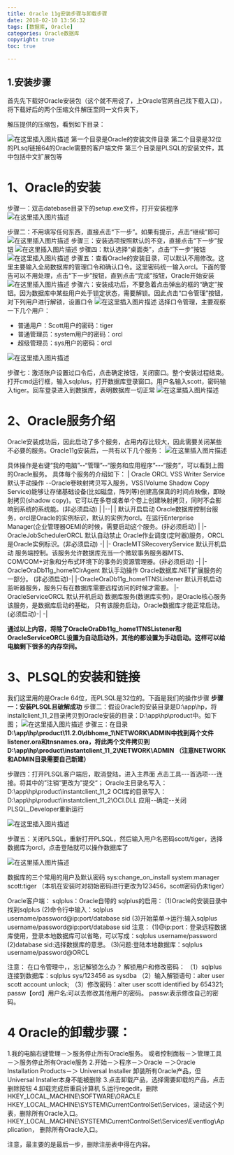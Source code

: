 ```yaml
---
title: Oracle 11g安装步骤与卸载步骤
date: 2018-02-10 13:56:32
tags: [数据库, Oracle]
categories: Oracle数据库
copyright: true
toc: true

---
```


## 1.安装步骤
首先先下载好Oracle安装包（这个就不用说了，上Oracle官网自己找下载入口），将下载好后的两个压缩文件解压至同一文件夹下，

<!--more-->

解压提供的压缩包，看到如下目录：

![在这里插入图片描述](https://img-blog.csdnimg.cn/20190105212846190.png)
第一个目录是Oracle的安装文件目录
第二个目录是32位的PLsql链接64的Oracle需要的客户端文件
第三个目录是PLSQL的安装文件，其中包括中文扩展包等

# 1、Oracle的安装
步骤一：双击datebase目录下的setup.exe文件，打开安装程序
![在这里插入图片描述](https://img-blog.csdnimg.cn/20190105212933396.png?x-oss-process=image/watermark,type_ZmFuZ3poZW5naGVpdGk,shadow_10,text_aHR0cHM6Ly9ibG9nLmNzZG4ubmV0L0xlbzExMjAxNzg1MTg=,size_16,color_FFFFFF,t_70)

步骤二：不用填写任何东西，直接点击“下一步”。如果有提示，点击“继续”即可
![在这里插入图片描述](https://img-blog.csdnimg.cn/20190105212949213.png?x-oss-process=image/watermark,type_ZmFuZ3poZW5naGVpdGk,shadow_10,text_aHR0cHM6Ly9ibG9nLmNzZG4ubmV0L0xlbzExMjAxNzg1MTg=,size_16,color_FFFFFF,t_70)
步骤三：安装选项按照默认的不变，直接点击“下一步”按钮
![在这里插入图片描述](https://img-blog.csdnimg.cn/20190105213007874.png?x-oss-process=image/watermark,type_ZmFuZ3poZW5naGVpdGk,shadow_10,text_aHR0cHM6Ly9ibG9nLmNzZG4ubmV0L0xlbzExMjAxNzg1MTg=,size_16,color_FFFFFF,t_70)
步骤四：默认选择“桌面类”，点击“下一步”按钮
![在这里插入图片描述](https://img-blog.csdnimg.cn/20190105213024648.png?x-oss-process=image/watermark,type_ZmFuZ3poZW5naGVpdGk,shadow_10,text_aHR0cHM6Ly9ibG9nLmNzZG4ubmV0L0xlbzExMjAxNzg1MTg=,size_16,color_FFFFFF,t_70)
步骤五：查看Oracle的安装目录，可以默认不用修改。这里主要输入全局数据库的管理口令和确认口令。这里密码统一输入orcl。下面的警告可以不用处理，点击“下一步”按钮，直到点击“完成”按钮，Oracle开始安装
![在这里插入图片描述](https://img-blog.csdnimg.cn/20190105213040265.png?x-oss-process=image/watermark,type_ZmFuZ3poZW5naGVpdGk,shadow_10,text_aHR0cHM6Ly9ibG9nLmNzZG4ubmV0L0xlbzExMjAxNzg1MTg=,size_16,color_FFFFFF,t_70)
步骤六：安装成功后，不要急着点击弹出的框的“确定”按钮。因为数据库中某些用户处于锁定状态，需要解锁。因此点击“口令管理”按钮，对下列用户进行解锁，设置口令
![在这里插入图片描述](https://img-blog.csdnimg.cn/20190105213056948.png)
选择口令管理，主要观察一下几个用户：
  * 普通用户：Scott用户的密码：tiger
  * 普通管理员：system用户的密码：orcl
  * 超级管理员：sys用户的密码：orcl

![在这里插入图片描述](https://img-blog.csdnimg.cn/20190105213118617.png?x-oss-process=image/watermark,type_ZmFuZ3poZW5naGVpdGk,shadow_10,text_aHR0cHM6Ly9ibG9nLmNzZG4ubmV0L0xlbzExMjAxNzg1MTg=,size_16,color_FFFFFF,t_70)

步骤七：激活账户设置过口令后，点击确定按钮，关闭窗口。整个安装过程结束。打开cmd运行框，输入sqlplus，打开数据库登录窗口。用户名输入scott，密码输入tiger。回车登录进入到数据库，表明数据库一切正常
![在这里插入图片描述](https://img-blog.csdnimg.cn/20190105213138384.png?x-oss-process=image/watermark,type_ZmFuZ3poZW5naGVpdGk,shadow_10,text_aHR0cHM6Ly9ibG9nLmNzZG4ubmV0L0xlbzExMjAxNzg1MTg=,size_16,color_FFFFFF,t_70)

# 2、Oracle服务介绍

Oracle安装成功后，因此启动了多个服务，占用内存比较大，因此需要关闭某些不必要的服务。Oracle11g安装后，一共有以下几个服务：
![在这里插入图片描述](https://img-blog.csdnimg.cn/20190105213206104.png)

具体操作是右键“我的电脑”--“管理”--“服务和应用程序”---“服务”，可以看到上图的Oracle服务。
具体每个服务的介绍如下：
| Oracle ORCL VSS Writer Service
默认手动操作
--Oracle卷映射拷贝写入服务，VSS(Volume Shadow Copy Service)能够让存储基础设备(比如磁盘，阵列等)创建高保真的时间点映像，即映射拷贝(shadow copy)。它可以在多卷或者单个卷上创建映射拷贝，同时不会影响到系统的系统能。(非必须启动) |
|--|
| 默认开启启动 Oracle数据库控制台服务，orcl是Oracle的实例标识，默认的实例为orcl。在运行Enterprise Manager(企业管理器OEM)的时候，需要启动这个服务。(非必须启动)  | 
|-  OracleJobSchedulerORCL
默认自动禁止  Oracle作业调度(定时器)服务，ORCL是Oracle实例标识。(非必须启动)   -|
|- OracleMTSRecoveryService
默认开机启动 服务端控制。该服务允许数据库充当一个微软事务服务器MTS、COM/COM+对象和分布式环境下的事务的资源管理器。(非必须启动)   -|
|- OracleOraDb11g_home1ClrAgent
默认手动操作  Oracle数据库.NET扩展服务的一部分。 (非必须启动)-|
|-OracleOraDb11g_home1TNSListener 默认开机启动 监听器服务，服务只有在数据库需要远程访问的时候才需要。
|- OracleServiceORCL  默认开机启动   数据库服务(数据库实例)，是Oracle核心服务该服务，是数据库启动的基础， 只有该服务启动，Oracle数据库才能正常启动。(必须启动)-| -|

**通过以上内容，将除了OracleOraDb11g_home1TNSListener和OracleServiceORCL设置为自动启动外，其他的都设置为手动启动。这样可以给电脑剩下很多的内存空间。**


# 3、PLSQL的安装和链接

我们这里用的是Oracle 64位，而PLSQL是32位的。下面是我们的操作步骤
**步骤一：安装PLSQL且破解成功**
步骤二：假设Oracle的安装目录是D:\app\hp，将installclient_11_2目录拷贝到Oracle安装的目录：D:\app\hp\product中。如下图；
![在这里插入图片描述](https://img-blog.csdnimg.cn/20190105213656526.png)
步骤三：在目录**D:\app\hp\product\11.2.0\dbhome_1\NETWORK\ADMIN中找到两个文件listener.ora和tnsnames.ora，将此两个文件拷贝到D:\app\hp\product\instantclient_11_2\NETWORK\ADMIN
（注意NETWORK和ADMIN目录需要自己新建）**

步骤四：打开PLSQL客户端后，取消登陆，进入主界面
点击工具---首选项---连接。将其中的”注销“更改为”提交“；
Oracle主目录名写入：D:\app\hp\product\instantclient_11_2
OCI库的目录写入：D:\app\hp\product\instantclient_11_2\OCI.DLL
应用--确定--关闭PLSQL_Developer重新运行

![在这里插入图片描述](https://img-blog.csdnimg.cn/20190105213729667.png?x-oss-process=image/watermark,type_ZmFuZ3poZW5naGVpdGk,shadow_10,text_aHR0cHM6Ly9ibG9nLmNzZG4ubmV0L0xlbzExMjAxNzg1MTg=,size_16,color_FFFFFF,t_70)

步骤五：关闭PLSQL，重新打开PLSQL，然后输入用户名密码scott/tiger，选择数据库为orcl，点击登陆就可以操作数据库了

![在这里插入图片描述](https://img-blog.csdnimg.cn/20190105213750666.png?x-oss-process=image/watermark,type_ZmFuZ3poZW5naGVpdGk,shadow_10,text_aHR0cHM6Ly9ibG9nLmNzZG4ubmV0L0xlbzExMjAxNzg1MTg=,size_16,color_FFFFFF,t_70)


数据库的三个常用的用户及默认密码
sys:change_on_install
system:manager
scott:tiger
 （本机在安装时对初始密码进行更改为123456，scott密码仍未tiger）


Oracle客户端：
sqlplus：Oracle自带的
sqlplus的启用：
(1)Oracle的安装目录中找到sqlplus
(2)命令行中输入：sqlplus username/password@ip:port/database sid
(3)开始菜单->运行:输入sqlplus username/password@ip:port/database sid
注意：
(1)@ip:port：登录远程数据库使用，登录本地数据库可以省略，可以写成：sqlplus username/password
(2)database sid:选择数据库的意思。
(3)问题:登陆本地数据库：sqlplus username/password@ORCL

注意：
在口令管理中，，忘记解锁怎么办？
解锁用户和修改密码：
（1）sqlplus连接到数据库：sqlplus sys/123456 as sysdba
（2）输入解锁语句：alter user scott account unlock;
（3）修改密码：alter user scott identified by 654321;
    	passw【ord】用户名:可以去修改其他用户的密码。
     	passw:表示修改自己的密码。

# 4 Oracle的卸载步骤：
1.我的电脑右键管理－＞服务停止所有Oracle服务。
或者控制面板－＞管理工具－＞服务停止所有Oracle服务
2.开始－＞程序－＞Oracle －＞Oracle Installation Products－＞ Universal Installer 卸装所有Oracle产品，但Universal Installer本身不能被删除
3.点击卸载产品，选择需要卸载的产品，点击删除按钮
4.卸载完成后重启计算机
5.运行regedit，删除HKEY_LOCAL_MACHINE\SOFTWARE\ORACLE
HKEY_LOCAL_MACHINE\SYSTEM\CurrentControlSet\Services，滚动这个列表，删除所有Oracle入口。 
HKEY_LOCAL_MACHINE\SYSTEM\CurrentControlSet\Services\Eventlog\Application， 删除所有Oracle入口。


注意，最主要的是最后一步，删除注册表中得在内容。